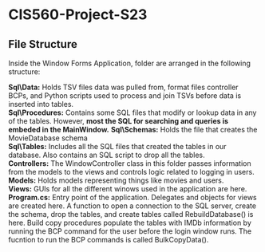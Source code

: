 # CIS560-Project-S23

## File Structure  
Inside the Window Forms Application, folder are arranged in the following structure:  

**Sql\Data:** Holds TSV files data was pulled from, format files controller BCPs, and Python scripts used to process and join TSVs before data is inserted into tables.  
**Sql\Procedures:** Contains some SQL files that modify or lookup data in any of the tables. However, **most the SQL for searching and queries is embeded in the MainWindow.** 
**Sql\Schemas:** Holds the file that creates the MovieDatabase schema  
**Sql\Tables:** Includes all the SQL files that created the tables in our database. Also contains an SQL script to drop all the tables.  
**Controllers:** The WindowController class in this folder passes information from the models to the views and controls logic related to logging in users.  
**Models:** Holds models representing things like movies and users.  
**Views:** GUIs for all the different winows used in the application are here.  
**Program.cs:** Entry point of the application. Delegates and objects for views are created here. A function to open a connection to the SQL server, create the schema, drop the tables, and create tables called RebuildDatabase() is here. Build copy procedures populate the tables with IMDb information by running the BCP command for the user before the login window runs. The fucntion to run the BCP commands is called BulkCopyData().  
